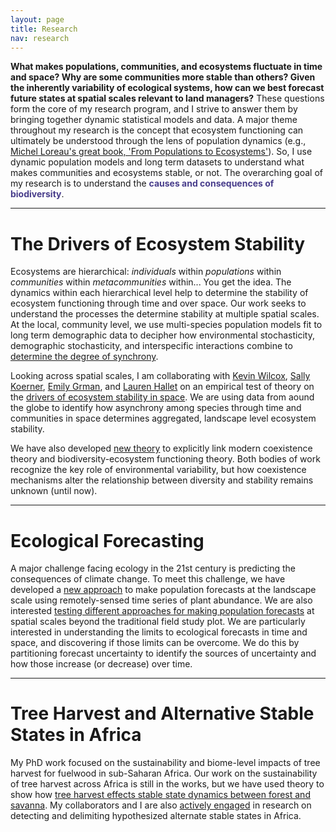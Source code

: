 ```yaml
---
layout: page
title: Research
nav: research
---
```


**What makes populations, communities, and ecosystems fluctuate in time and space? Why are some communities more stable than others? Given the inherently variability of ecological systems, how can we best forecast future states at spatial scales relevant to land managers?** These questions form the core of my research program, and I strive to answer them by bringing together dynamic statistical models and data. A major theme throughout my research is the concept that ecosystem functioning can ultimately be understood through the lens of population dynamics (e.g., [Michel Loreau's great book, 'From Populations to Ecosystems'](http://press.princeton.edu/titles/9238.html)). So, I use dynamic population models and long term datasets to understand what makes communities and ecosystems stable, or not. The overarching goal of my research is to understand the **<span style="color:DarkSlateBlue">causes and consequences of biodiversity</span>**.

--------------------------------------------

# The Drivers of Ecosystem Stability

Ecosystems are hierarchical: *individuals* within *populations* within *communities* within *metacommunities* within... You get the idea. 
The dynamics within each hierarchical level help to determine the stability of ecosystem functioning through time and over space.
Our work seeks to understand the processes the determine stability at multiple spatial scales.
At the local, community level, we use multi-species population models fit to long term demographic data to decipher how environmental stochasticity, demographic stochasticity, and interspecific interactions combine to [determine the degree of synchrony](http://onlinelibrary.wiley.com/doi/10.1002/ecy.1757/full).

Looking across spatial scales, I am collaborating with [Kevin Wilcox](http://kevinwilcox.weebly.com/), [Sally Koerner](http://sallykoerner.weebly.com/), [Emily Grman](http://www.emich.edu/biology/faculty/grman.php), and [Lauren Hallet](http://laurenmh.github.io/) on an empirical test of theory on the [drivers of ecosystem stability in space](http://onlinelibrary.wiley.com/doi/10.1111/ele.12292/abstract).
We are using data from aound the globe to identify how asynchrony among species through time and communities in space determines aggregated, landscape level ecosystem stability.

We have also developed [new theory](http://onlinelibrary.wiley.com/doi/10.1111/ele.12793/full) to explicitly link modern coexistence theory and biodiversity-ecosystem functioning theory.
Both bodies of work recognize the key role of environmental variability, but how coexistence mechanisms alter the relationship between diversity and stability remains unknown (until now).

--------------------------------------------

# Ecological Forecasting

A major challenge facing ecology in the 21st century is predicting the consequences of climate change. To meet this challenge, we have developed a [new approach](../pdfs/Tredennick_etal_Ecosphere_2016.pdf) to make population forecasts at the landscape scale using remotely-sensed time series of plant abundance. We are also interested [testing different approaches for making population forecasts](../pdfs/Tredennick_etal_MEE_2017.pdf) at spatial scales beyond the traditional field study plot. We are particularly interested in understanding the limits to ecological forecasts in time and space, and discovering if those limits can be overcome. We do this by partitioning forecast uncertainty to identify the sources of uncertainty and how those increase (or decrease) over time.

--------------------------------------------

# Tree Harvest and Alternative Stable States in Africa

My PhD work focused on the sustainability and biome-level impacts of tree harvest for fuelwood in sub-Saharan Africa.
Our work on the sustainability of tree harvest across Africa is still in the works, but we have used theory to show how [tree harvest effects stable state dynamics between forest and savanna](../pdfs/TredennickHanan_AmNat2015.pdf).
My collaborators and I are also [actively engaged](../pdfs/Hanan_etal_2014_GEB.pdf) in research on detecting and delimiting hypothesized alternate stable states in Africa.
